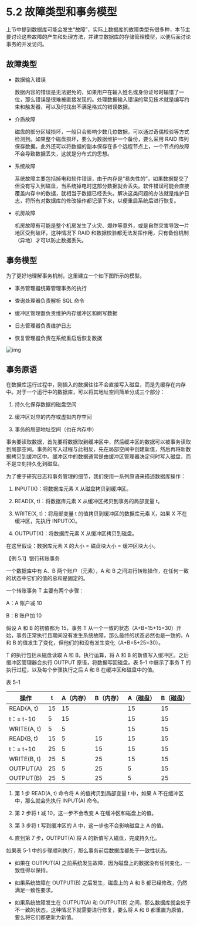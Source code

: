 # 5.2 故障类型和事务模型

上节中提到数据库可能会发生“故障”，实际上数据库的故障类型有很多种，本节主要讨论这些故障的产生和处理方法，并建立数据库的存储管理模型，以便后面讨论事务的并发访问。

## 故障类型

- 数据输入错误

  数据内容的错误是无法避免的，如果用户在输入姓名或身份证号时输错了一位，那么错误是很难被直接发现的。处理数据输入错误的常见技术就是编写约束和触发器，可以及时找出不满足格式的错误数据。

- 介质故障

  磁盘的部分区域损坏，一般只会影响少数几位数据，可以通过奇偶校验等方式检测到。如果整个磁盘损坏，要么为数据维护一个备份，要么采用 RAID 阵列保存数据。此外还可以将数据的副本保存在多个远程节点上，一个节点的故障不会导致数据丢失，这就是分布式的思想。

- 系统故障

  系统故障主要包括掉电和软件错误，由于内存是“易失性的”，如果数据提交了但没有写入到磁盘，当系统掉电时这部分数据就会丢失。软件错误可能会直接覆盖内存中的数据，就相当于数据已经丢失。解决这类问题的办法就是维护日志，将所有对数据库的修改操作都记录下来，以便重启系统后进行恢复。

- 机房故障

  机房故障有可能是整个机房发生了火灾、爆炸等意外，或是自然灾害导致一片地区受到破坏，这种情况下 RAID 和数据校验都无法发挥作用，只有备份机制（异地）才可以防止数据丢失。

## 事务模型

为了更好地理解事务机制，这里建立一个如下图所示的模型。

- 事务管理器统筹管理事务的执行

- 查询处理器负责解析 SQL 命令

- 缓冲区管理器负责维护内存缓冲区和刷写数据

- 日志管理器负责维护日志

- 恢复管理器负责在系统重启后恢复数据

![img](https://obbusiness-private.oss-cn-shanghai.aliyuncs.com/doc/img/kernel-quickstart/V1.0.0/zh-CN/5.transaction-engine/2.business-profile-01.jpeg)

## 事务原语

在数据库运行过程中，刚插入的数据往往不会直接写入磁盘，而是先缓存在内存中。对于一个运行中的数据库，可以将其地址空间简单分成三个部分：

1. 持久化保存数据的磁盘空间

2. 缓冲区对应的内存或虚拟内存空间

3. 事务的局部地址空间（也在内存中）

事务要读取数据，首先要将数据取到缓冲区中，然后缓冲区的数据可以被事务读取到局部空间。事务的写入过程与此相反，先在局部空间中创建新值，然后再将新数据拷贝到缓冲区中。缓冲区中的数据通常是由缓冲区管理器决定何时写入磁盘，而不是立刻持久化到磁盘。

为了便于研究日志和事务管理的细节，我们使用一系列原语来描述数据库操作：

1. INPUT(X)：将数据库元素 X 从磁盘拷贝到缓冲区。

2. READ(X, t)：将数据库元素 X 从缓冲区拷贝到事务的局部变量 t。

3. WRITE(X, t)：将局部变量 t 的值拷贝到缓冲区的数据库元素 X，如果 X 不在缓冲区，先执行 INPUT(X)。

4. OUTPUT(X)：将数据库元素 X 从缓冲区拷贝到磁盘。

在这里假设：数据库元素 X 的大小 = 磁盘块大小 = 缓冲区块大小。

【例 5.1】银行转账事务

一个数据库中有 A、B 两个账户（元素），A 和 B 之间进行转账操作，在任何一致的状态中它们的值的总和是固定的。

一个转账事务 T 主要有两个步骤：

A：A 账户减 10

B：B 账户加 10

假设 A 和 B 的初值都为 15，事务 T 从一个一致的状态（A+B=15+15=30）开始，事务正常执行且期间没有发生系统故障，那么最终的状态必然也是一致的，A 和 B 的值发生了变化，但他们的和没有发生变化（A+B=5+25=30）。

T 的执行包括从磁盘读取 A 和 B，执行运算，将 A 和 B 的新值写入缓冲区。之后缓冲区管理器会执行 OUTPUT 原语，将数据写回磁盘。表 5-1 中展示了事务 T 的执行过程，以及每个步骤执行之后 A 和 B 在缓冲区和磁盘中的值。

表 5-1

| 操作          | t    | A（内存） | B（内存） | A（磁盘） | B（磁盘） |
| ----------- | ---- | ----- | ----- | ----- | ----- |
| READ(A, t)  | 15   | 15    |       | 15    | 15    |
| t：= t-10   | 5    | 15    |       | 15    | 15    |
| WRITE(A, t) | 5    | 5     |       | 15    | 15    |
| READ(B, t)  | 15   | 5     | 15    | 15    | 15    |
| t：= t+10   | 25   | 5     | 15    | 15    | 15    |
| WRITE(B, t) | 25   | 5     | 25    | 15    | 15    |
| OUTPUT(A)   | 25   | 5     | 25    | 5     | 15    |
| OUTPUT(B)   | 25   | 5     | 25    | 5     | 25    |

1. 第 1 步 READ(A, t) 命令将 A 的值拷贝到局部变量 t 中，如果 A 不在缓冲区中，那么就会先执行 INPUT(A) 命令。

2. 第 2 步将 t 减 10，这一步不会改变 A 在缓冲区和磁盘上的值。

3. 第 3 步将 t 写到缓冲区的 A 中，这一步也不会影响磁盘上 A 的值。

4. 直到第 7 步，OUTPUT(A) 将 A 的新值写入磁盘，完成持久化。

如果表 5-1 中的步骤顺利执行，那么事务前后数据库都处于一致性状态。

- 如果在 OUTPUT(A) 之前系统发生故障，因为磁盘上的数据没有任何变化，一致性得以保持。

- 如果系统故障在 OUTPUT(B) 之后发生，磁盘上的 A 和 B 都已经修改，仍然满足一致性要求。

- 如果系统故障发生在 OUTPUT(A) 和 OUTPUT(B) 之间，那么数据库就会处于不一致的状态，这种情况下就需要进行修复，要么将 A 和 B 都重置为原值，要么将它们都更新为新值。
